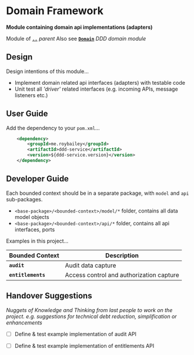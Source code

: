 # Domain Framework

**Module containing domain api implementations (adapters)**

Module of [**`..`**](../README.md) *parent*
Also see [**`Domain`**](../ddd-domain/README.md) *DDD domain module*


## Design

Design intentions of this module...

* Implement domain related api interfaces (adapters) with testable code
* Unit test all _'driver'_ related interfaces (e.g. incoming APIs, message listeners etc.)


## User Guide

Add the dependency to your `pom.xml`...

```xml
    <dependency>
        <groupId>me.roybailey</groupId>
        <artifactId>ddd-service</artifactId>
        <version>${ddd-service.version}</version>
    </dependency>
```

## Developer Guide

Each bounded context should be in a separate package, with `model` and `api` sub-packages.

* `<base-package>/<bounded-context>/model/*` folder, contains all data model objects
* `<base-package>/<bounded-context>/api/*` folder, contains all api interfaces, ports

Examples in this project...

| Bounded Context    | Description                              |
|--------------------|------------------------------------------|
| **`audit`**        | Audit data capture                       |
| **`entitlements`** | Access control and authorization capture |


## Handover Suggestions

_Nuggets of Knowledge and Thinking from last people to work on the project._
_e.g. suggestions for technical debt reduction, simplification or enhancements_

* [ ] Define & test example implementation of audit API
* [ ] Define & test example implementation of entitlements API


